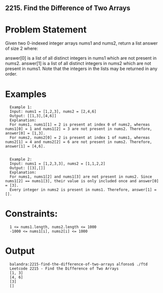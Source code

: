 ## 2215. Find the Difference of Two Arrays

# Problem Statement

Given two 0-indexed integer arrays nums1 and nums2, return a list answer of size 2 where:

answer[0] is a list of all distinct integers in nums1 which are not present in nums2.
answer[1] is a list of all distinct integers in nums2 which are not present in nums1.
Note that the integers in the lists may be returned in any order.

# Examples 

      Example 1:
      Input: nums1 = [1,2,3], nums2 = [2,4,6]
      Output: [[1,3],[4,6]]
      Explanation:
      For nums1, nums1[1] = 2 is present at index 0 of nums2, whereas nums1[0] = 1 and nums1[2] = 3 are not present in nums2. Therefore, answer[0] = [1,3].
      For nums2, nums2[0] = 2 is present at index 1 of nums1, whereas nums2[1] = 4 and nums2[2] = 6 are not present in nums2. Therefore, answer[1] = [4,6].


      Example 2:
      Input: nums1 = [1,2,3,3], nums2 = [1,1,2,2]
      Output: [[3],[]]
      Explanation:
      For nums1, nums1[2] and nums1[3] are not present in nums2. Since nums1[2] == nums1[3], their value is only included once and answer[0] = [3].
      Every integer in nums2 is present in nums1. Therefore, answer[1] = [].
 

# Constraints:

      1 <= nums1.length, nums2.length <= 1000
      -1000 <= nums1[i], nums2[i] <= 1000

# Output
      balandra:2215-find-the-difference-of-two-arrays alfonso$ ./ftd 
      Leetcode 2215 - Find the Difference of Two Arrays
      [1, 3]
      [4, 6]
      [3]
      []
